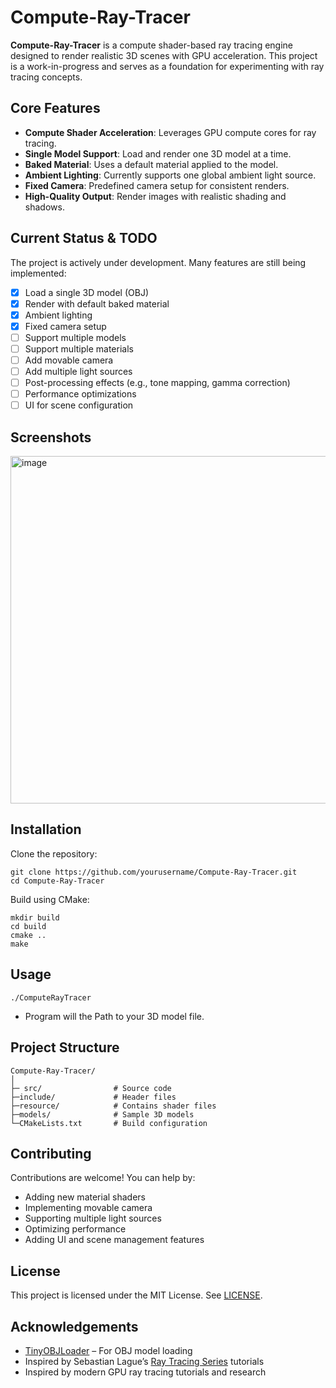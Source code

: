 ﻿# Compute-Ray-Tracer

**Compute-Ray-Tracer** is a compute shader-based ray tracing engine designed to render realistic 3D scenes with GPU acceleration. This project is a work-in-progress and serves as a foundation for experimenting with ray tracing concepts.

## Core Features

* **Compute Shader Acceleration**: Leverages GPU compute cores for ray tracing.
* **Single Model Support**: Load and render one 3D model at a time.
* **Baked Material**: Uses a default material applied to the model.
* **Ambient Lighting**: Currently supports one global ambient light source.
* **Fixed Camera**: Predefined camera setup for consistent renders.
* **High-Quality Output**: Render images with realistic shading and shadows.

## Current Status & TODO

The project is actively under development. Many features are still being implemented:

* [x] Load a single 3D model (OBJ)
* [x] Render with default baked material
* [x] Ambient lighting
* [x] Fixed camera setup
* [ ] Support multiple models
* [ ] Support multiple materials
* [ ] Add movable camera
* [ ] Add multiple light sources
* [ ] Post-processing effects (e.g., tone mapping, gamma correction)
* [ ] Performance optimizations
* [ ] UI for scene configuration

## Screenshots
<img width="518" height="556" alt="image" src="https://github.com/user-attachments/assets/36db633e-d1f3-430a-b6c0-993e0437db5c" />


## Installation

Clone the repository:

```
git clone https://github.com/yourusername/Compute-Ray-Tracer.git
cd Compute-Ray-Tracer
```

Build using CMake:

```
mkdir build
cd build
cmake ..
make
```

## Usage

```
./ComputeRayTracer
```

* Program will the Path to your 3D model file.

## Project Structure

```
Compute-Ray-Tracer/
│
├─ src/                # Source code  
├─include/             # Header files  
├─resource/            # Contains shader files
├─models/              # Sample 3D models
└─CMakeLists.txt       # Build configuration
```

## Contributing

Contributions are welcome! You can help by:

* Adding new material shaders
* Implementing movable camera
* Supporting multiple light sources
* Optimizing performance
* Adding UI and scene management features

## License

This project is licensed under the MIT License. See [LICENSE](LICENSE).

## Acknowledgements

* [TinyOBJLoader](https://github.com/syoyo/tinyobjloader) – For OBJ model loading
* Inspired by Sebastian Lague’s [Ray Tracing Series](https://github.com/SebLague/Ray-Tracing) tutorials
* Inspired by modern GPU ray tracing tutorials and research
